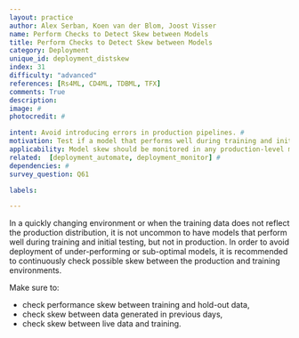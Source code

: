 ```yaml
---
layout: practice
author: Alex Serban, Koen van der Blom, Joost Visser
name: Perform Checks to Detect Skew between Models
title: Perform Checks to Detect Skew between Models
category: Deployment
unique_id: deployment_distskew
index: 31
difficulty: "advanced"
references: [Rs4ML, CD4ML, TDBML, TFX]
comments: True
description:
image: #
photocredit: #

intent: Avoid introducing errors in production pipelines. #
motivation: Test if a model that performs well during training and initial testing will also perform well in production i.e. test if the training data distribution reflects the production one. #
applicability: Model skew should be monitored in any production-level machine learning application.
related:  [deployment_automate, deployment_monitor] #
dependencies: #
survey_question: Q61

labels:

---
```


In a quickly changing environment or when the training data does not reflect the production distribution, it is not uncommon to have models that perform well during training and initial testing, but not in production.
In order to avoid deployment of under-performing or sub-optimal models, it is recommended to continuously check possible skew between the production and training environments.

Make sure to:
- check performance skew between training and hold-out data,
- check skew between data generated in previous days,
- check skew between live data and training.